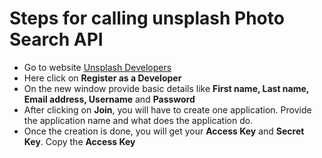 # Steps for calling unsplash Photo Search API 
 <ul>
  <li>Go to website <a href="https://unsplash.com/developers">Unsplash Developers</a></li>
  <li>Here click on <b>Register as a Developer</b></li>
  <li>On the new window provide basic details like <b>First name, Last name, Email address, Username</b> and <b>Password</b></li>
  <li>After clicking on <b>Join</b>, you will have to create one application. Provide the application name and what does the application do.</li>
  <li>Once the creation is done, you will get your <b>Access Key</b> and <b>Secret Key</b>. Copy the <b>Access Key</b></li>
</ul>
    
